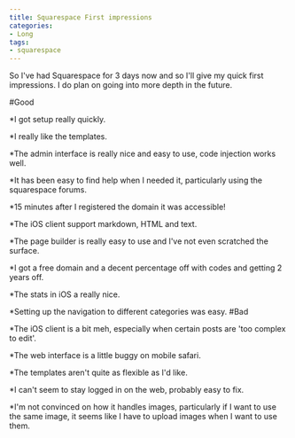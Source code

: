 ```yaml
---
title: Squarespace First impressions
categories:
- Long
tags:
- squarespace
---
```


So I've had Squarespace for 3 days now and so I'll give my quick first impressions. I do plan on going into more depth in the future.

#Good


*I got setup really quickly.


*I really like the templates.


*The admin interface is really nice and easy to use, code injection works well.
 
*It has been easy to find help when I needed it, particularly using the squarespace forums.
 
*15 minutes after I registered the domain it was accessible!
 
*The iOS client support markdown, HTML and text.
 
*The page builder is really easy to use and I've not even scratched the surface.
 
*I got a free domain and a decent percentage off with codes and getting 2 years off.
 
*The stats in iOS a really nice.
 
*Setting up the navigation to different categories was easy. 
#Bad
 
*The iOS client is a bit meh, especially when certain posts are 'too complex to edit'.
 
*The web interface is a little buggy on mobile safari.
 
*The templates aren't quite as flexible as I'd like.
 
*I can't seem to stay logged in on the web, probably easy to fix.
 
*I'm not convinced on how it handles images, particularly if I want to use the same image, it seems like I have to upload images when I want to use them.
